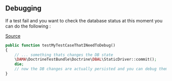 ## Debugging
If a test fail and you want to check the database status at this moment you can do the following :

[Source](https://github.com/dmaicher/doctrine-test-bundle?tab=readme-ov-file#debugging)
```php
public function testMyTestCaseThatINeedToDebug()
{
    // ... something thats changes the DB state
    \DAMA\DoctrineTestBundle\Doctrine\DBAL\StaticDriver::commit();
    die;
    // now the DB changes are actually persisted and you can debug them
}
```

